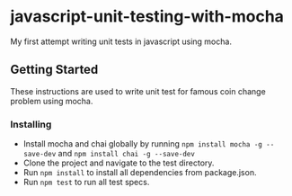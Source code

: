 # javascript-unit-testing-with-mocha
My first attempt writing unit tests in javascript using mocha.

## Getting Started
These instructions are used to write unit test for famous coin change problem using mocha.

### Installing

* Install mocha and chai globally by running `npm install mocha -g --save-dev` and `npm install chai -g --save-dev`
* Clone the project and navigate to the test directory.
* Run `npm install` to install all dependencies from package.json.
* Run `npm test` to run all test specs.